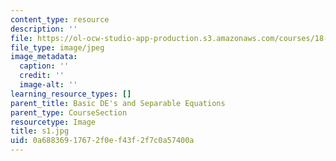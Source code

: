 ```yaml
---
content_type: resource
description: ''
file: https://ol-ocw-studio-app-production.s3.amazonaws.com/courses/18-03sc-differential-equations-fall-2011/0a68836917672f0ef43f2f7c0a57400a_s1.jpg
file_type: image/jpeg
image_metadata:
  caption: ''
  credit: ''
  image-alt: ''
learning_resource_types: []
parent_title: Basic DE's and Separable Equations
parent_type: CourseSection
resourcetype: Image
title: s1.jpg
uid: 0a688369-1767-2f0e-f43f-2f7c0a57400a
---
```

